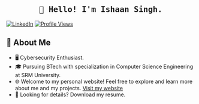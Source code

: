 <h2 align="center"><samp>👋 Hello! I'm Ishaan  Singh.</samp></h2>

[![LinkedIn](https://img.shields.io/badge/LinkedIn-0077B5?style=for-the-badge&logo=linkedin&logoColor=white)](https://www.linkedin.com/in/ishaansingh757/) [![Profile Views](https://img.shields.io/badge/Profile%20Views-3,833-brightgreen)](https://github.com/ishaansingh757)


## :wave: About Me
- 🖥 Cybersecurity Enthusiast.
- 🎓 Pursuing BTech with specialization in Computer Science Engineering at SRM University.
- 🌐 Welcome to my personal website! Feel free to explore and learn more about me and my projects. [Visit my website](https://lohitkolluri.tech)
- 📄 Looking for details? Download my resume.




